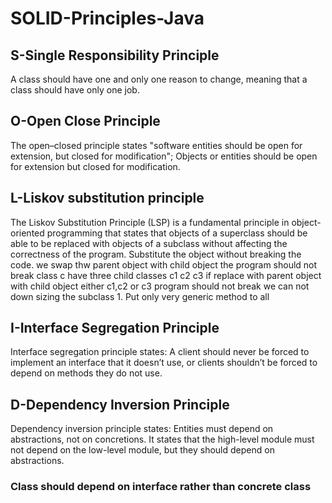 # SOLID-Principles-Java


## S-Single Responsibility Principle
A class should have one and only one reason to change, meaning that a class should have only one job.

## O-Open Close Principle
The open–closed principle states "software entities should be open for extension, but closed for modification";
Objects or entities should be open for extension but closed for modification.

## L-Liskov substitution principle
The Liskov Substitution Principle (LSP) is a fundamental principle in object-oriented programming that states that objects of a superclass should be able to be replaced with objects of a subclass without affecting the correctness of the program.
Substitute the object without breaking the code.
we swap thw parent object with child object the program should not break
class c have three child classes c1 c2 c3 if replace with parent object with child object either c1,c2 or c3 program should not break
we can not down sizing the subclass
    1. Put only very generic method to all 

## I-Interface Segregation Principle
Interface segregation principle states:
A client should never be forced to implement an interface that it doesn’t use, or clients shouldn’t be forced to depend on methods they do not use.

## D-Dependency Inversion Principle
Dependency inversion principle states:
Entities must depend on abstractions, not on concretions. It states that the high-level module must not depend on the low-level module, but they should depend on abstractions.
### Class should depend on interface rather than concrete class 
